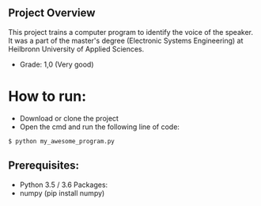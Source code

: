 ## Project Overview
This project trains a computer program to identify the voice of the speaker. 
It was a part of the master's degree (Electronic Systems Engineering) at Heilbronn University of Applied Sciences.

* Grade: 1,0 (Very good)
# How to run:
 * Download or clone the project
 * Open the cmd and run the following line of code:
 ```
$ python my_awesome_program.py
```

## Prerequisites:
- Python 3.5 / 3.6
Packages:
- numpy (pip install numpy)
